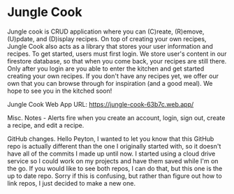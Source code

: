 # Jungle Cook
 
Jungle cook is CRUD application where you can (C)reate, (R)emove, (U)pdate, and (D)isplay recipes. On top of creating your own recipes, Jungle Cook also acts as a library that stores your user information and recipes. To get started, users must first login. We store user's content in our firestore database, so that when you come back, your recipes are still there. Only after you login are you able to enter the kitchen and get started creating your own recipes. If you don't have any recipes yet, we offer our own that you can browse through for inspiration (and a good meal). We hope to see you in the kitched soon!

Jungle Cook Web App URL:
https://jungle-cook-63b7c.web.app/

Misc. Notes - Alerts fire when you create an account, login, sign out, create a recipe, and edit a recipe.

GitHub changes. Hello Peyton, I wanted to let you know that this GitHub repo is actually different than the one I originally started with, so it doesn't have all of the commits I made up until now. I started using a cloud drive service so I could work on my projects and have them saved while I'm on the go. If you would like to see both repos, I can do that, but this one is the up to date repo. Sorry if this is confusing, but rather than figure out how to link repos, I just decided to make a new one.
